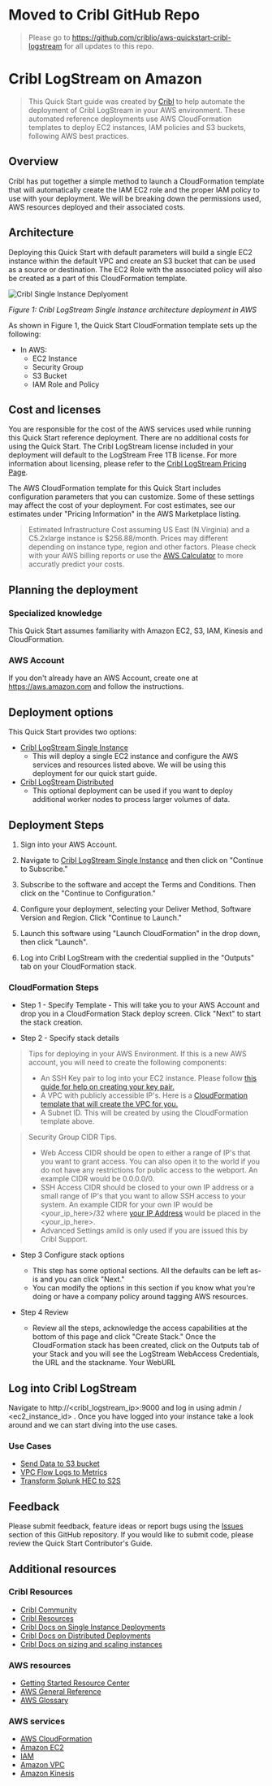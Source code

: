 # Moved to Cribl GitHub Repo
>
>Please go to https://github.com/criblio/aws-quickstart-cribl-logstream for all updates to this repo.
>

# Cribl LogStream on Amazon
> This Quick Start guide was created by [Cribl](https://cribl.io) to help automate the deployment of Cribl LogStream in your AWS environment. These  automated reference deployments use AWS CloudFormation templates to deploy EC2 instances, IAM policies and S3 buckets, following AWS best practices. 

## Overview 
Cribl has put together a simple method to launch a CloudFormation template that will automatically create the IAM EC2 role and the proper IAM policy to use with your deployment. We will be breaking down the permissions used, AWS resources deployed and their associated costs. 

## Architecture 
Deploying this Quick Start with default parameters will build a single EC2 instance within the default VPC and create an S3 bucket that can be used as a source or destination. The EC2 Role with the associated policy will also be created as a part of this CloudFormation template. 

![Cribl Single Instance Deplyoment](https://s3.amazonaws.com/awsmp-fulfillment-cf-templates-prod/3b6fe56d-7839-4db7-ba0a-7c9d1f6305fb.11a8b5fd-ee00-4308-bdd1-4eb11fa4752d.png)

_Figure 1: Cribl LogStream Single Instance architecture deployment in AWS_

As shown in Figure 1, the Quick Start CloudFormation template sets up the following:

* In AWS: 
   * EC2 Instance
   * Security Group
   * S3 Bucket
   * IAM Role and Policy

## Cost and licenses

You are responsible for the cost of the AWS services used while running this Quick Start reference deployment. There are no additional costs for using the Quick Start. The Cribl LogStream license included in your deployment will default to the LogStream Free 1TB license. For more information about licensing, please refer to the [Cribl LogStream Pricing Page](https://cribl.io/cribl-logstream-pricing/).

The AWS CloudFormation template for this Quick Start includes configuration parameters that you can customize. Some of these settings may affect the cost of your deployment. For cost estimates, see our estimates under "Pricing Information" in the AWS Marketplace listing. 

> Estimated Infrastructure Cost assuming US East (N.Virginia) and a C5.2xlarge instance is $256.88/month. Prices may different depending on instance type, region and other factors. Please check with your AWS billing reports or use the [AWS Calculator](https://calculator.aws/#/) to more accuratly predict your costs. 

## Planning the deployment

### Specialized knowledge
This Quick Start assumes familiarity with Amazon EC2, S3, IAM, Kinesis and CloudFormation. 

### AWS Account
If you don't already have an AWS Account, create one at https://aws.amazon.com and follow the instructions.

## Deployment options
This Quick Start provides two options:
- [Cribl LogStream Single Instance](https://aws.amazon.com/marketplace/pp/B08BRGFJK1?qid=1604503537874&sr=0-1&ref_=srh_res_product_title) 
   - This will deploy a single EC2 instance and configure the AWS services and resources listed above. We will be using this deployment for our quick start guide. 
- [Cribl LogStream Distributed](https://aws.amazon.com/marketplace/pp/B08CRVQWCJ?qid=1604503537874&sr=0-2&ref_=srh_res_product_title) 
   - This optional deployment can be used if you want to deploy additional worker nodes to process larger volumes of data. 

## Deployment Steps
1. Sign into your AWS Account.

2. Navigate to [Cribl LogStream Single Instance](https://aws.amazon.com/marketplace/pp/B08BRGFJK1?qid=1604503537874&sr=0-1&ref_=srh_res_product_title) and then click on "Continue to Subscribe." 

3. Subscribe to the software and accept the Terms and Conditions. Then click on the "Continue to Configuration." 

4. Configure your deployment, selecting your Deliver Method, Software Version and Region. Click "Continue to Launch."

5. Launch this software using "Launch CloudFormation" in the drop down, then click "Launch". 

6. Log into Cribl LogStream with the credential supplied in the "Outputs" tab on your CloudFormation stack.
   
### CloudFormation Steps

- Step 1 - Specify Template 
      - This will take you to your AWS Account and drop you in a CloudFormation Stack deploy screen. Click "Next" to start the stack creation.

- Step 2 - Specify stack details 

> Tips for deploying in your AWS Environment. If this is a new AWS account, you will need to create the following components: 
> - An SSH Key pair to log into your EC2 instance. Please follow [this guide for help on creating your key pair.](https://docs.aws.amazon.com/AWSEC2/latest/UserGuide/ec2-key-pairs.html)
> - A VPC with publicly accessible IP's. Here is a [CloudFormation template that will create the VPC for you.](https://console.aws.amazon.com/cloudformation/home?region=us-east-1#/stacks/quickcreate?templateUrl=https%3A%2F%2Fquick-start-cribl.s3.amazonaws.com%2Fvpc-flow-create.yaml&stackName=cribl-vpc&param_ClassB=0) 
> - A Subnet ID. This will be created by using the CloudFormation template above.

> Security Group CIDR Tips. 
> - Web Access CIDR should be open to either a range of IP's that you want to grant access. You can also open it to the world if you do not have any restrictions for public access to the webport. An example CIDR would be 0.0.0.0/0.
> - SSH Access CIDR should be closed to your own IP address or a small range of IP's that you want to allow SSH access to your system. An example CIDR for your own IP would be <your_ip_here>/32 where [your IP Address](https://whatismyipaddress.com/) would be placed in the <your_ip_here>. 
> - Advanced Settings amild is only used if you are issued this by Cribl Support.
   
   - Step 3 Configure stack options
      - This step has some optional sections. All the defaults can be left as-is and you can click "Next." 
      - You can modify the options in this section if you know what you're doing or have a company policy around tagging AWS resources. 

   - Step 4 Review
      - Review all the steps, acknowledge the access capabilities at the bottom of this page and click "Create Stack." 
Once the CloudFormation stack has been created, click on the Outputs tab of your Stack and you will see the LogStream WebAccess Credentials, the URL and the stackname. Your WebURL 

## Log into Cribl LogStream

Navigate to http://<cribl_logstream_ip>:9000 and log in using admin / <ec2_instance_id> . Once you have logged into your instance take a look around and we can start diving into the use cases.

### Use Cases

- [Send Data to S3 bucket](steps/s3bucket.md)
- [VPC Flow Logs to Metrics](steps/vpcflowlogs2metrics.md)
- [Transform Splunk HEC to S2S](steps/splunkhecS2S.md)

## Feedback
Please submit feedback, feature ideas or report bugs using the [Issues](https://github.com/amiracle/quick-start-cribl/issues) section of this GitHub repository. If you would like to submit code, please review the Quick Start Contributor's Guide.

## Additional resources

### Cribl Resources
- [Cribl Community](https://cribl.io/community) 
- [Cribl Resources](https://cribl.io/resources)
- [Cribl Docs on Single Instance Deployments](https://docs.cribl.io/docs/deploy-single-instance)
- [Cribl Docs on Distributed Deployments](https://docs.cribl.io/docs/deploy-distributed)
- [Cribl Docs on sizing and scaling instances](https://docs.cribl.io/docs/scaling)
### AWS resources

* [Getting Started Resource Center](https://aws.amazon.com/getting-started/)
* [AWS General Reference](https://docs.aws.amazon.com/general/latest/gr/)
* [AWS Glossary](https://docs.aws.amazon.com/general/latest/gr/glos-chap.html)

### AWS services

* [AWS CloudFormation](https://docs.aws.amazon.com/cloudformation/)
* [Amazon EC2](https://aws.amazon.com/ec2/)
* [IAM](https://docs.aws.amazon.com/iam/)
* [Amazon VPC](https://docs.aws.amazon.com/vpc/)
* [Amazon Kinesis](https://docs.aws.amazon.com/kinesis/)
